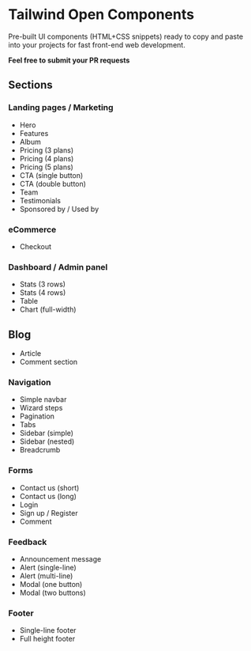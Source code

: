 # Tailwind Open Components

Pre-built UI components (HTML+CSS snippets) ready to copy and paste into your projects for fast front-end web development.

**Feel free to submit your PR requests**

## Sections

### Landing pages / Marketing

- Hero
- Features
- Album
- Pricing (3 plans)
- Pricing (4 plans)
- Pricing (5 plans)
- CTA (single button)
- CTA (double button)
- Team
- Testimonials
- Sponsored by / Used by

### eCommerce

- Checkout

### Dashboard / Admin panel

- Stats (3 rows)
- Stats (4 rows)
- Table
- Chart (full-width)

## Blog

- Article
- Comment section

### Navigation

- Simple navbar
- Wizard steps
- Pagination
- Tabs
- Sidebar (simple)
- Sidebar (nested)
- Breadcrumb

### Forms

- Contact us (short)
- Contact us (long)
- Login
- Sign up / Register
- Comment

### Feedback

- Announcement message
- Alert (single-line)
- Alert (multi-line)
- Modal (one button)
- Modal (two buttons)

### Footer

- Single-line footer
- Full height footer
